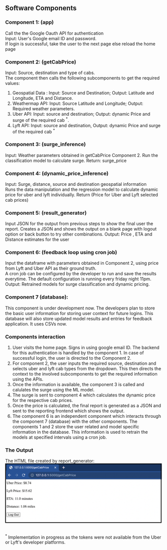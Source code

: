 ## Software Components  

### Component 1: (app)
Call the the Google Oauth API for authentication  
Input: User's Google email ID and password.  
If login is successful, take the user to the next page else reload the home page


### Component 2: (getCabPrice)
Input: Source, destination and type of cabs.  
The component then calls the following subcomponents to get the required values:  
1. Geospatial Data : Input: Source and Destination; Output: Latitude and Longitude, ETA and Distance. 
2. Weathermap API: Input: Source Latitude and Longitude; Output: Required weather parameters. 
3. Uber API: Input: source and destination; Output: dynamic Price and surge of the required cab <sup>*</sup>. 
4. Lyft API: Input: source and destination, Output: dynamic Price and surge of the required cab <sup>*</sup>


### Component 3: (surge_inference)
Input: Weather parameters obtained in getCabPrice Component 2. 
Run the classification model to calculate surge. 
Return: surge_price

### Component 4: (dynamic_price_inference)
Input: Surge, distance, source and destination geospatial information   
Runs the data manipulation and the regression model to calculate dynamic price for uber and lyft individually. 
Return (Price for Uber and Lyft selected cab prices)

### Component 5: (result_generator)
Input JSON for the output from previous steps to show the final user the report. 
Creates a JSON and shows the output on a blank page with logout option or back button to try other combinations. 
Output: Price , ETA and Distance estimates for the user

### Component 6: (feedback loop using cron job)
Input the dataframe with parameters obtained in Component 2, using price from Lyft and Uber API as their ground truth.  
A cron job can be configured by the developer to run and save the results everytime. The default configuration is running every friday night 11pm.  
Output: Retrained models for surge classification and dynamic pricing.

### Component 7 (database):
This component is under development now. The developers plan to store the basic user information for storing user context for future logins. This database will also store updated model results and entries for feedback application. It uses CSVs now.

### Components interaction
1. User visits the home page. Signs in using google email ID. The backend for this authentication is handled by the component 1. In case of successful login, the user is directed to the Component 2.  
2. For component 2, the user inputs the required source, destination and selects uber and lyft cab types from the dropdown. This then directs the context to the involved subcomponents to get the required information using the APIs.  
3. Once the information is available, the component 3 is called and calulates the surge using the ML model.  
4. The surge is sent to component 4 which calculates the dynamic price for the respective cab prices.  
5. Once the price is calculated, the final report is generated as a JSON and sent to the reporting frontend which shows the output.  
6. The component 6 is an independent component which interacts through the component 7 (database) with the other components. The components 1 and 2 store the user related and model specific information in the database. This information is used to retrain the models at specified intervals using a cron job. 

### The Output
The HTML file created by report_generator:
![image_api3](./screenshots/image_api3.png)

<br>
<sup>*</sup> Implementation in progress as the tokens were not available from the Uber or Lyft's developer platforms.
